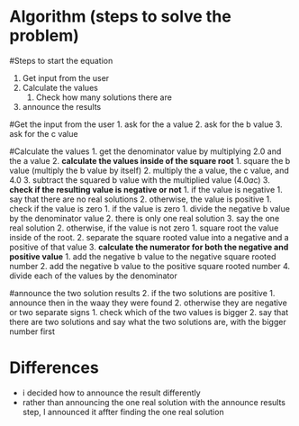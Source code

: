 # Algorithm (steps to solve the problem)

#Steps to start the equation
1. Get input from the user
2. Calculate the values
    1. Check how many solutions there are
4. announce the results

#Get the input from the user
    1. ask for the a value
    2. ask for the b value
    3. ask for the c value
    
#Calculate the values
    1. get the denominator value by multiplying 2.0 and the a value
    2. **calculate the values inside of the square root**
        1. square the b value (multiply the b value by itself)
        2. multiply the a value, the c value, and 4.0
        3. subtract the squared b value with the multiplied value (4.0*a*c)
    3. **check if the resulting value is negative or not**
        1. if the value is negative
            1. say that there are no real solutions
        2. otherwise, the value is positive
            1. check if the value is zero
                1. if the value is zero
                    1. divide the negative b value by the denominator value
                    2. there is only one real solution
                    3. say the one real solution
                2. otherwise, if the value is not zero
                    1. square root the value inside of the root.
                    2. separate the square rooted value into a negative and a positive of that value
                    3. **calculate the numerator for both the negative and positive value**
                        1. add the negative b value to the negative square rooted number
                        2. add the negative b value to the positive square rooted number
                    4. divide each of the values by the denominator
    
#announce the two solution results
    2. if the two solutions are positive
        1. announce then in the waay they were found
    2. otherwise they are negative or two separate signs
        1. check which of the two values is bigger
        2. say that there are two solutions and say what the two solutions are, with the bigger number first

# Differences
- i decided how to announce the result differently
- rather than announcing the one real solution with the announce results step, I announced it affter finding the one real solution